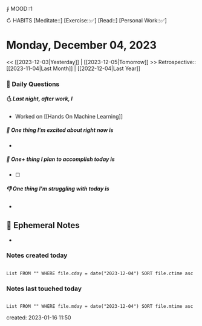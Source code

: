 ⨑ MOOD::1

↻ HABITS
[Meditate::]
[Exercise::✅]
[Read::]
[Personal Work::✅]

# Monday, December 04, 2023

<< [[2023-12-03|Yesterday]] | [[2023-12-05|Tomorrow]] >>
Retrospective:: [[2023-11-04|Last Month]] | [[2022-12-04|Last Year]]

### 📅 Daily Questions

##### 🌜 Last night, after work, I

- Worked on [[Hands On Machine Learning]]

##### 🙌 One thing I'm excited about right now is

-

##### 🚀 One+ thing I plan to accomplish today is

- [ ]

##### 👎 One thing I'm struggling with today is

-

## 📝 Ephemeral Notes

- 

### Notes created today

```dataview

List FROM "" WHERE file.cday = date("2023-12-04") SORT file.ctime asc

```

### Notes last touched today

```dataview

List FROM "" WHERE file.mday = date("2023-12-04") SORT file.mtime asc

```

created: 2023-01-16 11:50
